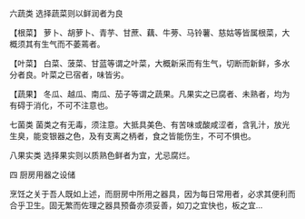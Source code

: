 六蔬类 选择蔬菜则以鲜润者为良

【根菜】 萝卜、胡萝卜、青芋、甘蔗、藕、牛蒡、马铃薯、慈姑等皆属根菜，大概须其有生气而不萎蔫者。

【叶菜】 白菜、菠菜、甘蓝等谓之叶菜，大概新采而有生气，切断而新鲜，多水分者良。叶菜之已宿者，味皆劣。

【蔬果】 冬瓜、越瓜、南瓜、茄子等谓之蔬果。凡果实之已腐者、未熟者，均为有碍于消化，不可不注意也。

七菌类 菌类之有无毒，须注意。大抵具美色、有苦味或酸咸涩者，含乳汁，放光生臭，能变银器之色，及有支离之柄者，食之皆能伤生，不可不惧也。

八果实类 选择果实则以质熟色鲜者为宜，尤忌腐烂。

四 厨房用器之设储

烹饪之关于吾人既如上述，而厨房中所用之器具，因为每日常用者，必求其便利而合乎卫生。固无繁而佐理之器具预备亦须妥善，如刀之宜快也，板之宜…